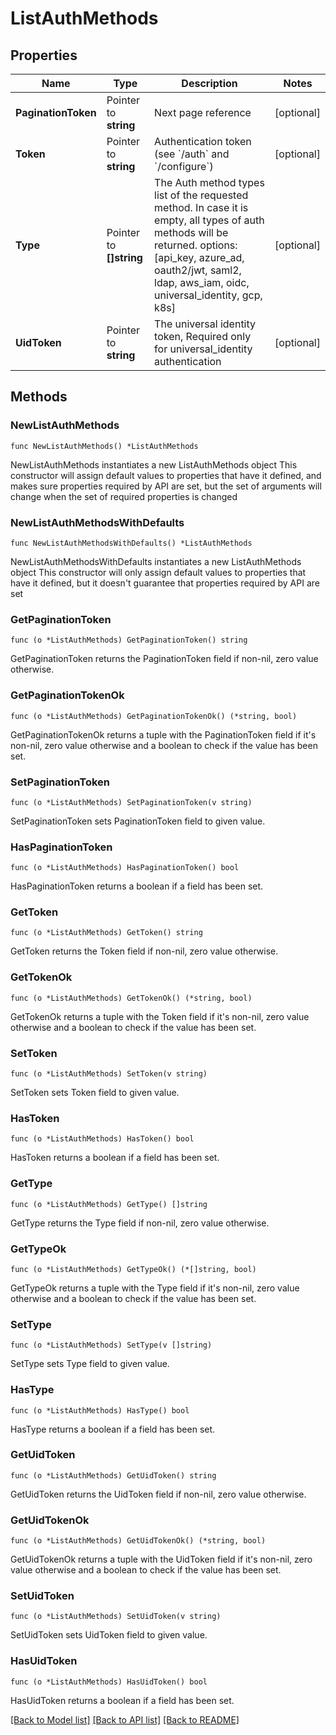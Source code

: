 # ListAuthMethods

## Properties

Name | Type | Description | Notes
------------ | ------------- | ------------- | -------------
**PaginationToken** | Pointer to **string** | Next page reference | [optional] 
**Token** | Pointer to **string** | Authentication token (see &#x60;/auth&#x60; and &#x60;/configure&#x60;) | [optional] 
**Type** | Pointer to **[]string** | The Auth method types list of the requested method. In case it is empty, all types of auth methods will be returned. options: [api_key, azure_ad, oauth2/jwt, saml2, ldap, aws_iam, oidc, universal_identity, gcp, k8s] | [optional] 
**UidToken** | Pointer to **string** | The universal identity token, Required only for universal_identity authentication | [optional] 

## Methods

### NewListAuthMethods

`func NewListAuthMethods() *ListAuthMethods`

NewListAuthMethods instantiates a new ListAuthMethods object
This constructor will assign default values to properties that have it defined,
and makes sure properties required by API are set, but the set of arguments
will change when the set of required properties is changed

### NewListAuthMethodsWithDefaults

`func NewListAuthMethodsWithDefaults() *ListAuthMethods`

NewListAuthMethodsWithDefaults instantiates a new ListAuthMethods object
This constructor will only assign default values to properties that have it defined,
but it doesn't guarantee that properties required by API are set

### GetPaginationToken

`func (o *ListAuthMethods) GetPaginationToken() string`

GetPaginationToken returns the PaginationToken field if non-nil, zero value otherwise.

### GetPaginationTokenOk

`func (o *ListAuthMethods) GetPaginationTokenOk() (*string, bool)`

GetPaginationTokenOk returns a tuple with the PaginationToken field if it's non-nil, zero value otherwise
and a boolean to check if the value has been set.

### SetPaginationToken

`func (o *ListAuthMethods) SetPaginationToken(v string)`

SetPaginationToken sets PaginationToken field to given value.

### HasPaginationToken

`func (o *ListAuthMethods) HasPaginationToken() bool`

HasPaginationToken returns a boolean if a field has been set.

### GetToken

`func (o *ListAuthMethods) GetToken() string`

GetToken returns the Token field if non-nil, zero value otherwise.

### GetTokenOk

`func (o *ListAuthMethods) GetTokenOk() (*string, bool)`

GetTokenOk returns a tuple with the Token field if it's non-nil, zero value otherwise
and a boolean to check if the value has been set.

### SetToken

`func (o *ListAuthMethods) SetToken(v string)`

SetToken sets Token field to given value.

### HasToken

`func (o *ListAuthMethods) HasToken() bool`

HasToken returns a boolean if a field has been set.

### GetType

`func (o *ListAuthMethods) GetType() []string`

GetType returns the Type field if non-nil, zero value otherwise.

### GetTypeOk

`func (o *ListAuthMethods) GetTypeOk() (*[]string, bool)`

GetTypeOk returns a tuple with the Type field if it's non-nil, zero value otherwise
and a boolean to check if the value has been set.

### SetType

`func (o *ListAuthMethods) SetType(v []string)`

SetType sets Type field to given value.

### HasType

`func (o *ListAuthMethods) HasType() bool`

HasType returns a boolean if a field has been set.

### GetUidToken

`func (o *ListAuthMethods) GetUidToken() string`

GetUidToken returns the UidToken field if non-nil, zero value otherwise.

### GetUidTokenOk

`func (o *ListAuthMethods) GetUidTokenOk() (*string, bool)`

GetUidTokenOk returns a tuple with the UidToken field if it's non-nil, zero value otherwise
and a boolean to check if the value has been set.

### SetUidToken

`func (o *ListAuthMethods) SetUidToken(v string)`

SetUidToken sets UidToken field to given value.

### HasUidToken

`func (o *ListAuthMethods) HasUidToken() bool`

HasUidToken returns a boolean if a field has been set.


[[Back to Model list]](../README.md#documentation-for-models) [[Back to API list]](../README.md#documentation-for-api-endpoints) [[Back to README]](../README.md)


